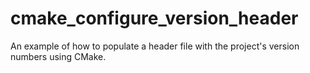# cmake_configure_version_header
An example of how to populate a header file with the project's version numbers using CMake.

